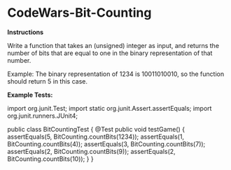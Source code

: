 # CodeWars-Bit-Counting

**Instructions**

Write a function that takes an (unsigned) integer as input, and returns 
the number of bits that are equal to one in the binary representation 
of that number.

Example: The binary representation of 1234 is 10011010010, so the 
function should return 5 in this case.

**Example Tests:**

import org.junit.Test;
import static org.junit.Assert.assertEquals;
import org.junit.runners.JUnit4;


public class BitCountingTest {
  @Test
  public void testGame() {
    assertEquals(5, BitCounting.countBits(1234)); 
    assertEquals(1, BitCounting.countBits(4)); 
    assertEquals(3, BitCounting.countBits(7)); 
    assertEquals(2, BitCounting.countBits(9)); 
    assertEquals(2, BitCounting.countBits(10)); 
  }
}